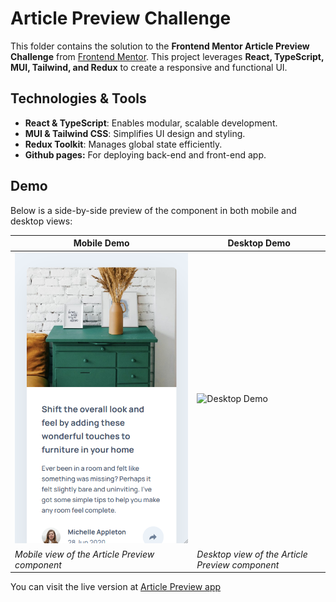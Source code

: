 # Article Preview Challenge

This folder contains the solution to the **Frontend Mentor Article Preview Challenge** from [Frontend Mentor](https://www.frontendmentor.io).  This project leverages **React, TypeScript, MUI, Tailwind, and Redux** to create a responsive and functional UI.

## Technologies & Tools

- **React & TypeScript**: Enables modular, scalable development.
- **MUI & Tailwind CSS**: Simplifies UI design and styling.
- **Redux Toolkit**: Manages global state efficiently.
- **Github pages:**  For deploying back-end and front-end app.

## Demo

Below is a side-by-side preview of the component in both mobile and desktop views:

| Mobile Demo                                            | Desktop Demo                                             |
|--------------------------------------------------------|----------------------------------------------------------|
| ![Mobile Demo](./src/assets/images/mobile-demo.png)        | ![Desktop Demo](./src/assets/public/images/desktop-demo.png)        |
| *Mobile view of the Article Preview component*                | *Desktop view of the Article Preview component*                  |

You can visit the live version at [Article Preview app](https://ariarash44.github.io/frontend-mentor/8.articlePreview/)
